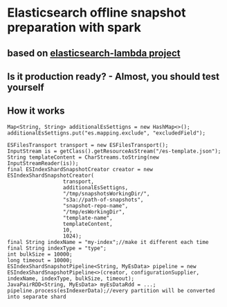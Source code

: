 # Elasticsearch offline snapshot preparation with spark

## based on [elasticsearch-lambda project](https://github.com/MyPureCloud/elasticsearch-lambda)

## Is it production ready? - Almost, you should test yourself

## How it works
  ```
  Map<String, String> additionalEsSettigns = new HashMap<>();
  additionalEsSettigns.put("es.mapping.exclude", "excludedField");
			
  ESFilesTransport transport = new ESFilesTransport();
  InputStream is = getClass().getResourceAsStream("/es-template.json");
  String templateContent = CharStreams.toString(new InputStreamReader(is));
  final ESIndexShardSnapshotCreator creator = new ESIndexShardSnapshotCreator(
					transport, 
					additionalEsSettigns,
					"/tmp/snapshotsWorkingDir/",
					"s3a://path-of-snapshots",					 
					"snapshot-repo-name", 
					"/tmp/esWorkingDir",  
					"template-name",
					templateContent, 
					10, 
					1024);
 final String indexName = "my-index";//make it different each time
 final String indexType = "type";
 int bulkSize = 10000;
 long timeout = 10000;
 ESIndexShardSnapshotPipeline<String, MyEsData> pipeline = new ESIndexShardSnapshotPipeline<>(creator, configurationSupplier, indexName, indexType, bulkSize, timeout);
 JavaPairRDD<String, MyEsData> myEsDataRdd = ...;			
 pipeline.process(esIndexerData);//every partition will be converted into separate shard

  ```
